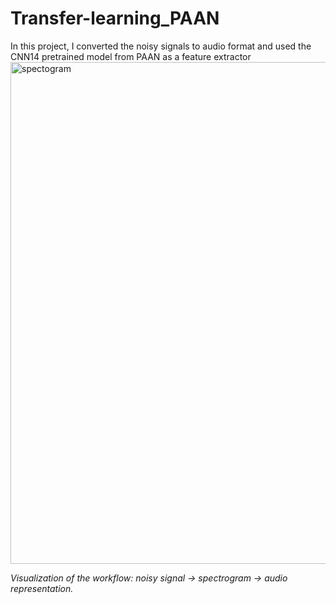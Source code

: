 # Transfer-learning_PAAN
In this project, I converted the noisy signals to audio format and used the CNN14 pretrained model from PAAN as a feature extractor
<img width="803" alt="spectogram" src="https://github.com/user-attachments/assets/f7e0c061-aa50-4491-a5b0-206dd35cd856" />

*Visualization of the workflow: noisy signal → spectrogram → audio representation.*
